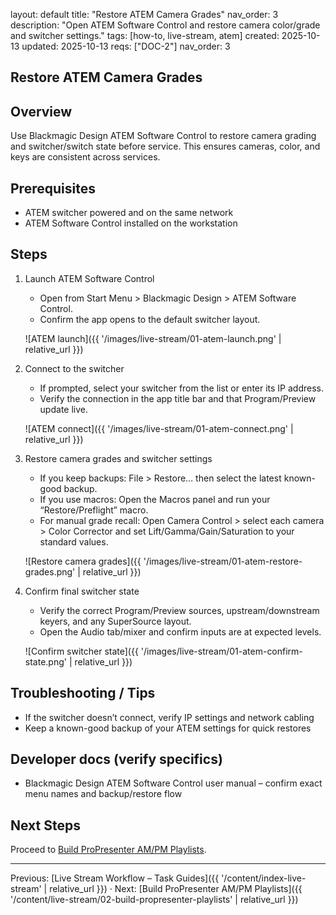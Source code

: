 layout: default
title: "Restore ATEM Camera Grades"
nav_order: 3
description: "Open ATEM Software Control and restore camera color/grade and switcher settings."
tags: [how-to, live-stream, atem]
created: 2025-10-13
updated: 2025-10-13
reqs: ["DOC-2"]
nav_order: 3

## Restore ATEM Camera Grades

## Overview

Use Blackmagic Design ATEM Software Control to restore camera grading and switcher/switch state before service. This ensures cameras, color, and keys are consistent across services.

## Prerequisites

- ATEM switcher powered and on the same network
- ATEM Software Control installed on the workstation

## Steps

1) Launch ATEM Software Control
   - Open from Start Menu > Blackmagic Design > ATEM Software Control.
   - Confirm the app opens to the default switcher layout.

   ![ATEM launch]({{ '/images/live-stream/01-atem-launch.png' | relative_url }})

2) Connect to the switcher
   - If prompted, select your switcher from the list or enter its IP address.
   - Verify the connection in the app title bar and that Program/Preview update live.

   ![ATEM connect]({{ '/images/live-stream/01-atem-connect.png' | relative_url }})

3) Restore camera grades and switcher settings
   - If you keep backups: File > Restore… then select the latest known-good backup.
   - If you use macros: Open the Macros panel and run your “Restore/Preflight” macro.
   - For manual grade recall: Open Camera Control > select each camera > Color Corrector and set Lift/Gamma/Gain/Saturation to your standard values.

   ![Restore camera grades]({{ '/images/live-stream/01-atem-restore-grades.png' | relative_url }})

4) Confirm final switcher state
   - Verify the correct Program/Preview sources, upstream/downstream keyers, and any SuperSource layout.
   - Open the Audio tab/mixer and confirm inputs are at expected levels.

   ![Confirm switcher state]({{ '/images/live-stream/01-atem-confirm-state.png' | relative_url }})

## Troubleshooting / Tips

- If the switcher doesn’t connect, verify IP settings and network cabling
- Keep a known-good backup of your ATEM settings for quick restores

## Developer docs (verify specifics)

- Blackmagic Design ATEM Software Control user manual – confirm exact menu names and backup/restore flow

## Next Steps

Proceed to [Build ProPresenter AM/PM Playlists](02-build-propresenter-playlists.md).

---

Previous: [Live Stream Workflow – Task Guides]({{ '/content/index-live-stream' | relative_url }}) · Next: [Build ProPresenter AM/PM Playlists]({{ '/content/live-stream/02-build-propresenter-playlists' | relative_url }})
